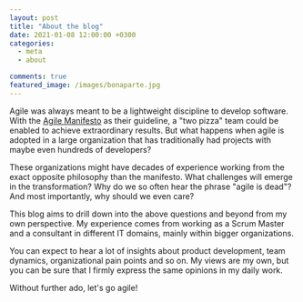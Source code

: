 ```yaml
---
layout: post
title: "About the blog"
date: 2021-01-08 12:00:00 +0300
categories: 
  - meta
  - about

comments: true
featured_image: /images/bonaparte.jpg
---
```


Agile was always meant to be a lightweight discipline to develop software. With the [Agile Manifesto](https://agilemanifesto.org/) as their guideline, a "two pizza" team could be enabled to achieve extraordinary results. But what happens when agile is adopted in a large organization that has traditionally had projects with maybe even hundreds of developers? 

These organizations might have decades of experience working from the exact opposite philosophy than the manifesto. What challenges will emerge in the transformation? Why do we so often hear the phrase "agile is dead"? And most importantly, why should we even care?

<!-- excerpt-end -->
This blog aims to drill down into the above questions and beyond from my own perspective. My experience comes from working as a Scrum Master and a consultant in different IT domains, mainly within bigger organizations.

You can expect to hear a lot of insights about product development, team dynamics, organizational pain points and so on. My views are my own, but you can be sure that I firmly express the same opinions in my daily work. 

Without further ado, let's go agile!
